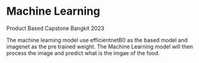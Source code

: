 # Machine Learning
Product Based Capstone Bangkit 2023

The machine learning model use efficientnetB0 as the based model and imagenet as the pre trained weight. The Machine Learning model will then process the image and predict what is the imgae of the food.
